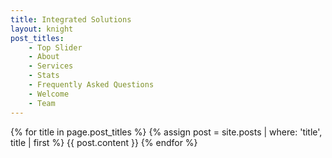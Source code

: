 ```yaml
---
title: Integrated Solutions
layout: knight
post_titles:
    - Top Slider
    - About
    - Services
    - Stats
    - Frequently Asked Questions
    - Welcome
    - Team
---
```

{% for title in page.post_titles %}
  {% assign post = site.posts | where: 'title', title | first %}
  {{ post.content }}
{% endfor %}